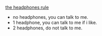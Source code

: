 [the headphones rule][1]

* no headphones, you can talk to me.
* 1 headphone, you can talk to me if i like.
* 2 headphones, do not talk to me.

[1]: http://theheadphonesrule.com